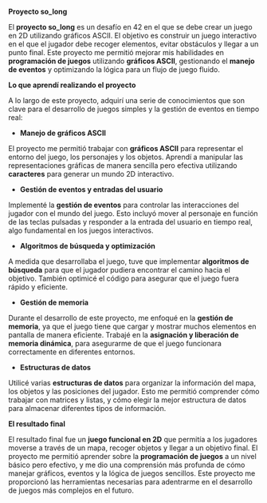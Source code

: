 **Proyecto so_long**

El **proyecto so_long** es un desafío en 42 en el que se debe crear un juego en 2D utilizando gráficos ASCII. El objetivo es construir un juego interactivo en el que el jugador debe recoger elementos, evitar obstáculos y llegar a un punto final. Este proyecto me permitió mejorar mis habilidades en **programación de juegos** utilizando **gráficos ASCII**, gestionando el **manejo de eventos** y optimizando la lógica para un flujo de juego fluido.

**Lo que aprendí realizando el proyecto**

A lo largo de este proyecto, adquirí una serie de conocimientos que son clave para el desarrollo de juegos simples y la gestión de eventos en tiempo real:

- **Manejo de gráficos ASCII**

El proyecto me permitió trabajar con **gráficos ASCII** para representar el entorno del juego, los personajes y los objetos. Aprendí a manipular las representaciones gráficas de manera sencilla pero efectiva utilizando **caracteres** para generar un mundo 2D interactivo.

- **Gestión de eventos y entradas del usuario**

Implementé la **gestión de eventos** para controlar las interacciones del jugador con el mundo del juego. Esto incluyó mover al personaje en función de las teclas pulsadas y responder a la entrada del usuario en tiempo real, algo fundamental en los juegos interactivos.

- **Algoritmos de búsqueda y optimización**

A medida que desarrollaba el juego, tuve que implementar **algoritmos de búsqueda** para que el jugador pudiera encontrar el camino hacia el objetivo. También optimicé el código para asegurar que el juego fuera rápido y eficiente.

- **Gestión de memoria**

Durante el desarrollo de este proyecto, me enfoqué en la **gestión de memoria**, ya que el juego tiene que cargar y mostrar muchos elementos en pantalla de manera eficiente. Trabajé en la **asignación y liberación de memoria dinámica**, para asegurarme de que el juego funcionara correctamente en diferentes entornos.

- **Estructuras de datos**

Utilicé varias **estructuras de datos** para organizar la información del mapa, los objetos y las posiciones del jugador. Esto me permitió comprender cómo trabajar con matrices y listas, y cómo elegir la mejor estructura de datos para almacenar diferentes tipos de información.

**El resultado final**

El resultado final fue un **juego funcional en 2D** que permitía a los jugadores moverse a través de un mapa, recoger objetos y llegar a un objetivo final. El proyecto me permitió aprender sobre la **programación de juegos** a un nivel básico pero efectivo, y me dio una comprensión más profunda de cómo manejar gráficos, eventos y la lógica de juegos sencillos. Este proyecto me proporcionó las herramientas necesarias para adentrarme en el desarrollo de juegos más complejos en el futuro.
